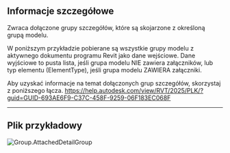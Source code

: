 ## Informacje szczegółowe
Zwraca dołączone grupy szczegółów, które są skojarzone z określoną grupą modelu.

W poniższym przykładzie pobierane są wszystkie grupy modelu z aktywnego dokumentu programu Revit jako dane wejściowe. Dane wyjściowe to pusta lista, jeśli grupa modelu NIE zawiera załączników, lub typ elementu (ElementType), jeśli grupa modelu ZAWIERA załączniki.

Aby uzyskać informacje na temat dołączonych grup szczegółów, skorzystaj z poniższego łącza.
https://help.autodesk.com/view/RVT/2025/PLK/?guid=GUID-693AE6F9-C37C-458F-9259-06F183EC068F

___
## Plik przykładowy

![Group.AttachedDetailGroup](./Revit.Elements.Group.AttachedDetailGroup_img.jpg)
